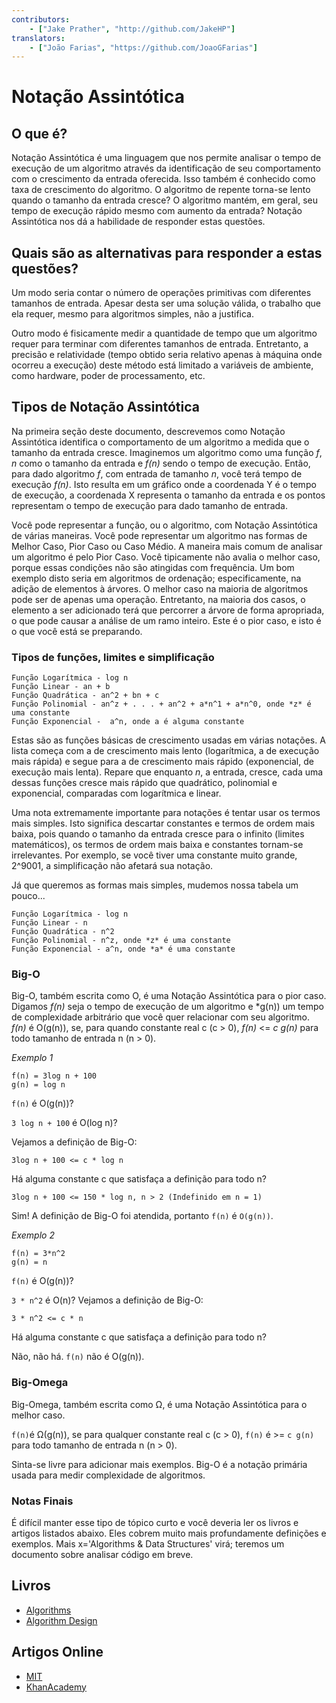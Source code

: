 ```yaml
---
contributors:
    - ["Jake Prather", "http://github.com/JakeHP"]
translators:
    - ["João Farias", "https://github.com/JoaoGFarias"]
---
```


# Notação Assintótica

## O que é?

Notação Assintótica é uma linguagem que nos permite analisar o tempo de execução
 de um algoritmo através da identificação de seu comportamento com o
 crescimento da entrada oferecida. Isso também é conhecido como taxa de
 crescimento do algoritmo. O algoritmo de repente torna-se lento quando o
 tamanho da entrada cresce? O algoritmo mantém, em geral, seu tempo de execução
 rápido mesmo com aumento da entrada? Notação Assintótica nos dá a habilidade de
 responder estas questões.

## Quais são as alternativas para responder a estas questões?

Um modo seria contar o número de operações primitivas com diferentes tamanhos de
 entrada. Apesar desta ser uma solução válida, o trabalho que ela requer, mesmo para algoritmos simples, não a justifica.

 Outro modo é fisicamente medir a quantidade de tempo que um algoritmo requer
 para terminar com diferentes tamanhos de entrada. Entretanto, a precisão e
 relatividade (tempo obtido seria relativo apenas à máquina onde ocorreu a
   execução) deste método está limitado a variáveis de ambiente, como hardware,
   poder de processamento, etc.

## Tipos de Notação Assintótica

Na primeira seção deste documento, descrevemos como Notação Assintótica identifica o comportamento de um algoritmo
 a medida que o tamanho da entrada cresce. Imaginemos um algoritmo como uma função
 *f*, *n* como o tamanho da entrada e *f(n)* sendo o tempo de execução. Então,
 para dado algoritmo *f*, com entrada de tamanho *n*, você terá tempo de execução
 *f(n)*. Isto resulta em um gráfico onde a coordenada Y é o tempo de execução, 
 a coordenada X representa o tamanho da entrada e os pontos representam o tempo
de execução para dado tamanho de entrada.

Você pode representar a função, ou o algoritmo, com Notação Assintótica de várias
maneiras. Você pode representar um algoritmo nas formas de Melhor Caso, Pior Caso
ou Caso Médio.
A maneira mais comum de analisar um algoritmo é pelo Pior Caso. Você tipicamente
não avalia o melhor caso, porque essas condições não são atingidas com frequência.
Um bom exemplo disto seria em algoritmos de ordenação; especificamente, na adição
de elementos à árvores. O melhor caso na maioria de algoritmos pode ser de apenas
uma operação. Entretanto, na maioria dos casos, o elemento a ser adicionado terá
que percorrer a árvore de forma apropriada, o que pode causar a análise de um
ramo inteiro.
Este é o pior caso, e isto é o que você está se preparando.

### Tipos de funções, limites e simplificação

```
Função Logarítmica - log n
Função Linear - an + b
Função Quadrática - an^2 + bn + c
Função Polinomial - an^z + . . . + an^2 + a*n^1 + a*n^0, onde *z* é uma constante
Função Exponencial -  a^n, onde a é alguma constante
```

Estas são as funções básicas de crescimento usadas em várias notações. A lista
 começa com a de crescimento mais lento (logarítmica, a de execução mais rápida)
e segue para a de crescimento mais rápido (exponencial, de execução mais lenta).
Repare que enquanto *n*, a entrada, cresce, cada uma dessas funções cresce mais
rápido que quadrático, polinomial e exponencial, comparadas com logarítmica e linear.

Uma nota extremamente importante para notações é tentar usar os termos mais simples.
Isto significa descartar constantes e termos de ordem mais baixa, pois quando o
tamanho da entrada cresce para o infinito (limites matemáticos), os termos de ordem
mais baixa e constantes tornam-se irrelevantes. Por exemplo, se você tiver uma
constante muito grande, 2^9001, a simplificação não afetará sua notação.

Já que queremos as formas mais simples, mudemos nossa tabela um pouco...

```
Função Logarítmica - log n
Função Linear - n
Função Quadrática - n^2
Função Polinomial - n^z, onde *z* é uma constante
Função Exponencial - a^n, onde *a* é uma constante
```

### Big-O

Big-O, também escrita como O, é uma Notação Assintótica para o pior caso. Digamos
*f(n)* seja o tempo de execução de um algoritmo e *g(n)) um tempo de complexidade
arbitrário que você quer relacionar com seu algoritmo. *f(n)* é O(g(n)), se, para
quando constante real c (c > 0), *f(n)* <= *c g(n)* para todo tamanho de entrada
n (n > 0).


*Exemplo 1*

```
f(n) = 3log n + 100
g(n) = log n
```

`f(n)` é O(g(n))?

`3 log n + 100` é  O(log n)?

Vejamos a definição de Big-O:

```
3log n + 100 <= c * log n
```

Há alguma constante c que satisfaça a definição para todo n?

```
3log n + 100 <= 150 * log n, n > 2 (Indefinido em n = 1)
```

Sim! A definição de Big-O foi atendida, portanto `f(n)` é `O(g(n))`.

*Exemplo 2*

```
f(n) = 3*n^2
g(n) = n
```

`f(n)` é O(g(n))?

`3 * n^2` é O(n)?
Vejamos a definição de Big-O:

```
3 * n^2 <= c * n
```

Há alguma constante c que satisfaça a definição para todo n?

Não, não há. `f(n)` não é O(g(n)).

### Big-Omega
Big-Omega, também escrita como Ω, é uma Notação Assintótica para o melhor caso.

`f(n)`é Ω(g(n)), se para qualquer constante real c (c > 0), `f(n)` é >= `c g(n)` para todo tamanho de entrada n (n > 0).

Sinta-se livre para adicionar mais exemplos. Big-O é a notação primária usada para medir complexidade de algoritmos.

### Notas Finais
É difícil manter esse tipo de tópico curto e você deveria ler os livros e artigos listados abaixo. Eles cobrem muito mais profundamente definições e exemplos. Mais x='Algorithms & Data Structures' virá; teremos um documento sobre analisar código em breve.

## Livros

* [Algorithms](http://www.amazon.com/Algorithms-4th-Robert-Sedgewick/dp/032157351X)
* [Algorithm Design](http://www.amazon.com/Algorithm-Design-Foundations-Analysis-Internet/dp/0471383651)

## Artigos Online

* [MIT](http://web.mit.edu/16.070/www/lecture/big_o.pdf)
* [KhanAcademy](https://www.khanacademy.org/computing/computer-science/algorithms/asymptotic-notation/a/asymptotic-notation)

